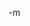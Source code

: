 <img src="http://www.earthvssoup.com/sp3w/uploaded_images/mitnick_bc-714802.jpg" border="0" alt="" /><br/>
-m